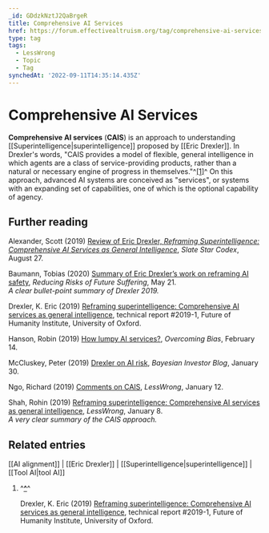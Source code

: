```yaml
---
_id: GDdzkNztJ2QaBrgeR
title: Comprehensive AI Services
href: https://forum.effectivealtruism.org/tag/comprehensive-ai-services
type: tag
tags:
  - LessWrong
  - Topic
  - Tag
synchedAt: '2022-09-11T14:35:14.435Z'
---
```

# Comprehensive AI Services

**Comprehensive AI services** (**CAIS**) is an approach to understanding [[Superintelligence|superintelligence]] proposed by [[Eric Drexler]]. In Drexler's words, "CAIS provides a model of flexible, general intelligence in which agents are a class of service-providing products, rather than a natural or necessary engine of progress in themselves."^[\[1\]](#fn53a475906n)^ On this approach, advanced AI systems are conceived as "services", or systems with an expanding set of capabilities, one of which is the optional capability of agency.

Further reading
---------------

Alexander, Scott (2019) [Review of Eric Drexler, *Reframing Superintelligence: Comprehensive AI Services as General Intelligence*](https://slatestarcodex.com/2019/08/27/book-review-reframing-superintelligence/), *Slate Star Codex*, August 27.

Baumann, Tobias (2020) [Summary of Eric Drexler’s work on reframing AI safety](https://s-risks.org/summary-of-eric-drexlers-work-on-reframing-ai-safety/), *Reducing Risks of Future Suffering*, May 21.  
*A clear bullet-point summary of Drexler 2019.*

Drexler, K. Eric (2019) [Reframing superintelligence: Comprehensive AI services as general intelligence](https://www.fhi.ox.ac.uk/wp-content/uploads/Reframing_Superintelligence_FHI-TR-2019-1.1-1.pdf), technical report #2019-1, Future of Humanity Institute, University of Oxford.

Hanson, Robin (2019) [How lumpy AI services?](https://www.overcomingbias.com/2019/02/how-lumpy-ai-services.html), *Overcoming Bias*, February 14.

McCluskey, Peter (2019) [Drexler on AI risk](http://www.bayesianinvestor.com/blog/index.php/2019/01/30/drexler-on-ai-risk/), *Bayesian Investor Blog*, January 30.

Ngo, Richard (2019) [Comments on CAIS](https://www.lesswrong.com/posts/HvNAmkXPTSoA4dvzv/comments-on-cais), *LessWrong*, January 12.

Shah, Rohin (2019) [Reframing superintelligence: Comprehensive AI services as general intelligence](https://www.lesswrong.com/posts/x3fNwSe5aWZb5yXEG/reframing-superintelligence-comprehensive-ai-services-as), *LessWrong*, January 8.  
*A very clear summary of the CAIS approach.*

Related entries
---------------

[[AI alignment]] | [[Eric Drexler]] | [[Superintelligence|superintelligence]] | [[Tool AI|tool AI]]

1.  ^**[^](#fnref53a475906n)**^
    
    Drexler, K. Eric (2019) [Reframing superintelligence: Comprehensive AI services as general intelligence](https://www.fhi.ox.ac.uk/reframing/), technical report #2019-1, Future of Humanity Institute, University of Oxford.